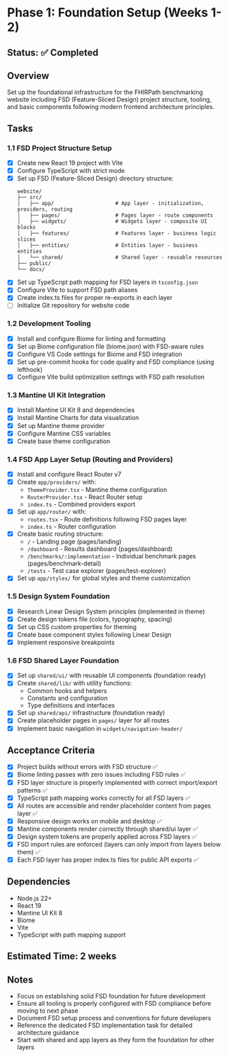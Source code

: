 # Phase 1: Foundation Setup (Weeks 1-2)

## Status: ✅ Completed

## Overview
Set up the foundational infrastructure for the FHIRPath benchmarking website including FSD (Feature-Sliced Design) project structure, tooling, and basic components following modern frontend architecture principles.

## Tasks

### 1.1 FSD Project Structure Setup
- [x] Create new React 19 project with Vite
- [x] Configure TypeScript with strict mode
- [x] Set up FSD (Feature-Sliced Design) directory structure:
  ```
  website/
  ├── src/
  │   ├── app/                    # App layer - initialization, providers, routing
  │   ├── pages/                  # Pages layer - route components
  │   ├── widgets/                # Widgets layer - composite UI blocks
  │   ├── features/               # Features layer - business logic slices
  │   ├── entities/               # Entities layer - business entities
  │   └── shared/                 # Shared layer - reusable resources
  ├── public/
  └── docs/
  ```
- [x] Set up TypeScript path mapping for FSD layers in `tsconfig.json`
- [x] Configure Vite to support FSD path aliases
- [x] Create index.ts files for proper re-exports in each layer
- [ ] Initialize Git repository for website code

### 1.2 Development Tooling
- [x] Install and configure Biome for linting and formatting
- [x] Set up Biome configuration file (biome.json) with FSD-aware rules
- [x] Configure VS Code settings for Biome and FSD integration
- [x] Set up pre-commit hooks for code quality and FSD compliance (using lefthook)
- [x] Configure Vite build optimization settings with FSD path resolution

### 1.3 Mantine UI Kit Integration
- [x] Install Mantine UI Kit 8 and dependencies
- [x] Install Mantine Charts for data visualization
- [x] Set up Mantine theme provider
- [x] Configure Mantine CSS variables
- [x] Create base theme configuration

### 1.4 FSD App Layer Setup (Routing and Providers)
- [x] Install and configure React Router v7
- [x] Create `app/providers/` with:
  - `ThemeProvider.tsx` - Mantine theme configuration
  - `RouterProvider.tsx` - React Router setup
  - `index.ts` - Combined providers export
- [x] Set up `app/router/` with:
  - `routes.tsx` - Route definitions following FSD pages layer
  - `index.ts` - Router configuration
- [x] Create basic routing structure:
  - `/` - Landing page (pages/landing)
  - `/dashboard` - Results dashboard (pages/dashboard)
  - `/benchmarks/:implementation` - Individual benchmark pages (pages/benchmark-detail)
  - `/tests` - Test case explorer (pages/test-explorer)
- [x] Set up `app/styles/` for global styles and theme customization

### 1.5 Design System Foundation
- [x] Research Linear Design System principles (implemented in theme)
- [x] Create design tokens file (colors, typography, spacing)
- [x] Set up CSS custom properties for theming
- [x] Create base component styles following Linear Design
- [x] Implement responsive breakpoints

### 1.6 FSD Shared Layer Foundation
- [x] Set up `shared/ui/` with reusable UI components (foundation ready)
- [x] Create `shared/lib/` with utility functions:
  - Common hooks and helpers
  - Constants and configuration
  - Type definitions and interfaces
- [x] Set up `shared/api/` infrastructure (foundation ready)
- [x] Create placeholder pages in `pages/` layer for all routes
- [x] Implement basic navigation in `widgets/navigation-header/`

## Acceptance Criteria
- [x] Project builds without errors with FSD structure ✅
- [x] Biome linting passes with zero issues including FSD rules ✅
- [x] FSD layer structure is properly implemented with correct import/export patterns ✅
- [x] TypeScript path mapping works correctly for all FSD layers ✅
- [x] All routes are accessible and render placeholder content from pages layer ✅
- [x] Responsive design works on mobile and desktop ✅
- [x] Mantine components render correctly through shared/ui layer ✅
- [x] Design system tokens are properly applied across FSD layers ✅
- [x] FSD import rules are enforced (layers can only import from layers below them) ✅
- [x] Each FSD layer has proper index.ts files for public API exports ✅

## Dependencies
- Node.js 22+
- React 19
- Mantine UI Kit 8
- Biome
- Vite
- TypeScript with path mapping support

## Estimated Time: 2 weeks

## Notes
- Focus on establishing solid FSD foundation for future development
- Ensure all tooling is properly configured with FSD compliance before moving to next phase
- Document FSD setup process and conventions for future developers
- Reference the dedicated FSD implementation task for detailed architecture guidance
- Start with shared and app layers as they form the foundation for other layers
